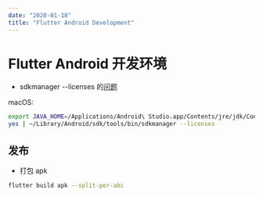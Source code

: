 ```yaml
---
date: "2020-01-18"
title: "Flutter Android Development"
---
```


# Flutter Android 开发环境

- sdkmanager --licenses 的[问题](https://stackoverflow.com/a/55641042/4610600)

macOS:

```sh
export JAVA_HOME=/Applications/Android\ Studio.app/Contents/jre/jdk/Contents/Home
yes | ~/Library/Android/sdk/tools/bin/sdkmanager --licenses
```

## 发布

- 打包 apk

```sh
flutter build apk --split-per-abi
```
